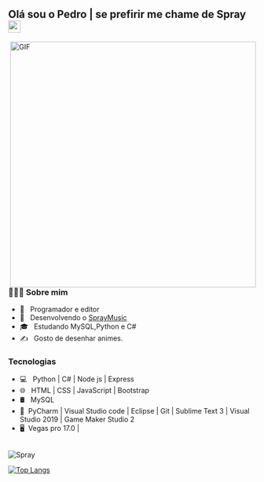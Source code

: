 <h2> Olá sou o Pedro | se prefirir me chame de Spray <img src="https://github.com/souvikguria98/souvikguria98/blob/master/Hi.gif" width="25"></h2>
<img align="right" alt="GIF" src="https://cdn.discordapp.com/attachments/786992619104239646/786992701886824498/Gif_Gatinho_Manhoso.gif" width="500"/>

<h3> 👨🏻‍💻 Sobre mim </h3>

- 🔭 &nbsp; Programador e editor
- 🤔 &nbsp; Desenvolvendo o <a href="https://Bit.ly/Spraymusic">SprayMusic</a>
- 🎓 &nbsp; Estudando MySQL,Python e C#
- ✍️ &nbsp; Gosto de desenhar animes.

<h3>Tecnologias</h3>

- 💻 &nbsp; Python | C# | Node js | Express
- 🌐 &nbsp; HTML | CSS | JavaScript | Bootstrap 
- 🛢 &nbsp; MySQL 
- 🔧 &nbsp;PyCharm | Visual Studio code | Eclipse | Git | Sublime Text 3 | Visual Studio 2019 | Game Maker Studio 2
- 🖥 &nbsp;Vegas pro 17.0 | 

<br>

<img align="center" src="https://github-readme-stats.vercel.app/api?username=sprayydev&include_all_commits=true&count_private=true&show_icons=true&line_height=20&title_color=7A7ADB&icon_color=2234AE&text_color=D3D3D3&bg_color=0,000000,130F40" alt="Spray">

</br>

[![Top Langs](https://github-readme-stats.vercel.app/api/top-langs/?username=sprayydev&text_color=daf7dc&bg_color=151515)](https://Bit.ly/Spraymusic)
